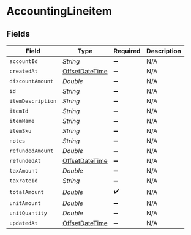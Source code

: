 # AccountingLineitem


## Fields

| Field                                                                                     | Type                                                                                      | Required                                                                                  | Description                                                                               |
| ----------------------------------------------------------------------------------------- | ----------------------------------------------------------------------------------------- | ----------------------------------------------------------------------------------------- | ----------------------------------------------------------------------------------------- |
| `accountId`                                                                               | *String*                                                                                  | :heavy_minus_sign:                                                                        | N/A                                                                                       |
| `createdAt`                                                                               | [OffsetDateTime](https://docs.oracle.com/javase/8/docs/api/java/time/OffsetDateTime.html) | :heavy_minus_sign:                                                                        | N/A                                                                                       |
| `discountAmount`                                                                          | *Double*                                                                                  | :heavy_minus_sign:                                                                        | N/A                                                                                       |
| `id`                                                                                      | *String*                                                                                  | :heavy_minus_sign:                                                                        | N/A                                                                                       |
| `itemDescription`                                                                         | *String*                                                                                  | :heavy_minus_sign:                                                                        | N/A                                                                                       |
| `itemId`                                                                                  | *String*                                                                                  | :heavy_minus_sign:                                                                        | N/A                                                                                       |
| `itemName`                                                                                | *String*                                                                                  | :heavy_minus_sign:                                                                        | N/A                                                                                       |
| `itemSku`                                                                                 | *String*                                                                                  | :heavy_minus_sign:                                                                        | N/A                                                                                       |
| `notes`                                                                                   | *String*                                                                                  | :heavy_minus_sign:                                                                        | N/A                                                                                       |
| `refundedAmount`                                                                          | *Double*                                                                                  | :heavy_minus_sign:                                                                        | N/A                                                                                       |
| `refundedAt`                                                                              | [OffsetDateTime](https://docs.oracle.com/javase/8/docs/api/java/time/OffsetDateTime.html) | :heavy_minus_sign:                                                                        | N/A                                                                                       |
| `taxAmount`                                                                               | *Double*                                                                                  | :heavy_minus_sign:                                                                        | N/A                                                                                       |
| `taxrateId`                                                                               | *String*                                                                                  | :heavy_minus_sign:                                                                        | N/A                                                                                       |
| `totalAmount`                                                                             | *Double*                                                                                  | :heavy_check_mark:                                                                        | N/A                                                                                       |
| `unitAmount`                                                                              | *Double*                                                                                  | :heavy_minus_sign:                                                                        | N/A                                                                                       |
| `unitQuantity`                                                                            | *Double*                                                                                  | :heavy_minus_sign:                                                                        | N/A                                                                                       |
| `updatedAt`                                                                               | [OffsetDateTime](https://docs.oracle.com/javase/8/docs/api/java/time/OffsetDateTime.html) | :heavy_minus_sign:                                                                        | N/A                                                                                       |